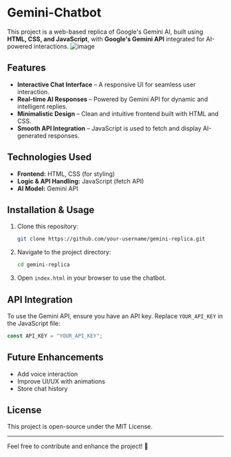 # Gemini-Chatbot

This project is a web-based replica of Google's Gemini AI, built using **HTML, CSS, and JavaScript**, with **Google's Gemini API** integrated for AI-powered interactions.
![image](https://github.com/user-attachments/assets/e7c8203f-1d1d-43ef-882c-0b00872c301b)

## Features
- **Interactive Chat Interface** – A responsive UI for seamless user interaction.
- **Real-time AI Responses** – Powered by Gemini API for dynamic and intelligent replies.
- **Minimalistic Design** – Clean and intuitive frontend built with HTML and CSS.
- **Smooth API Integration** – JavaScript is used to fetch and display AI-generated responses.

## Technologies Used
- **Frontend:** HTML, CSS (for styling)
- **Logic & API Handling:** JavaScript (fetch API)
- **AI Model:** Gemini API

## Installation & Usage
1. Clone this repository:
   ```sh
   git clone https://github.com/your-username/gemini-replica.git
   ```
2. Navigate to the project directory:
   ```sh
   cd gemini-replica
   ```
3. Open `index.html` in your browser to use the chatbot.

## API Integration
To use the Gemini API, ensure you have an API key. Replace `YOUR_API_KEY` in the JavaScript file:
```js
const API_KEY = "YOUR_API_KEY";
```

## Future Enhancements
- Add voice interaction
- Improve UI/UX with animations
- Store chat history

## License
This project is open-source under the MIT License.

---
Feel free to contribute and enhance the project! 🚀
